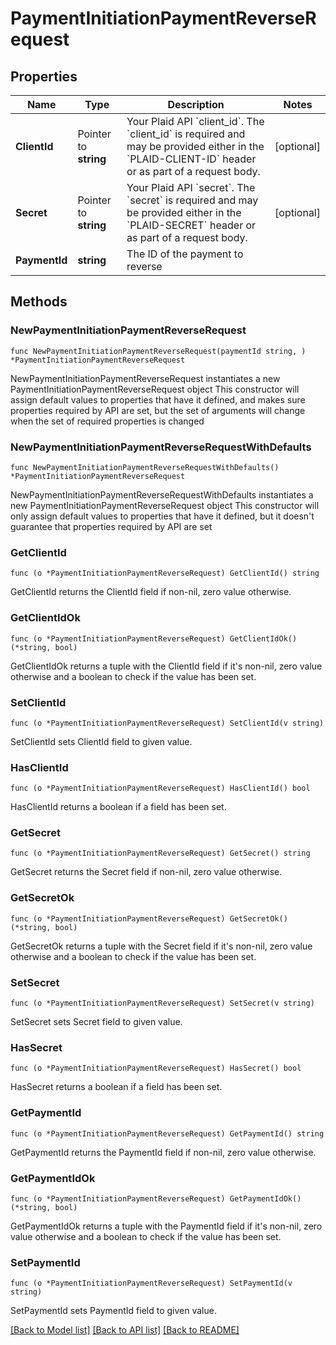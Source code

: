 # PaymentInitiationPaymentReverseRequest

## Properties

Name | Type | Description | Notes
------------ | ------------- | ------------- | -------------
**ClientId** | Pointer to **string** | Your Plaid API &#x60;client_id&#x60;. The &#x60;client_id&#x60; is required and may be provided either in the &#x60;PLAID-CLIENT-ID&#x60; header or as part of a request body. | [optional] 
**Secret** | Pointer to **string** | Your Plaid API &#x60;secret&#x60;. The &#x60;secret&#x60; is required and may be provided either in the &#x60;PLAID-SECRET&#x60; header or as part of a request body. | [optional] 
**PaymentId** | **string** | The ID of the payment to reverse | 

## Methods

### NewPaymentInitiationPaymentReverseRequest

`func NewPaymentInitiationPaymentReverseRequest(paymentId string, ) *PaymentInitiationPaymentReverseRequest`

NewPaymentInitiationPaymentReverseRequest instantiates a new PaymentInitiationPaymentReverseRequest object
This constructor will assign default values to properties that have it defined,
and makes sure properties required by API are set, but the set of arguments
will change when the set of required properties is changed

### NewPaymentInitiationPaymentReverseRequestWithDefaults

`func NewPaymentInitiationPaymentReverseRequestWithDefaults() *PaymentInitiationPaymentReverseRequest`

NewPaymentInitiationPaymentReverseRequestWithDefaults instantiates a new PaymentInitiationPaymentReverseRequest object
This constructor will only assign default values to properties that have it defined,
but it doesn't guarantee that properties required by API are set

### GetClientId

`func (o *PaymentInitiationPaymentReverseRequest) GetClientId() string`

GetClientId returns the ClientId field if non-nil, zero value otherwise.

### GetClientIdOk

`func (o *PaymentInitiationPaymentReverseRequest) GetClientIdOk() (*string, bool)`

GetClientIdOk returns a tuple with the ClientId field if it's non-nil, zero value otherwise
and a boolean to check if the value has been set.

### SetClientId

`func (o *PaymentInitiationPaymentReverseRequest) SetClientId(v string)`

SetClientId sets ClientId field to given value.

### HasClientId

`func (o *PaymentInitiationPaymentReverseRequest) HasClientId() bool`

HasClientId returns a boolean if a field has been set.

### GetSecret

`func (o *PaymentInitiationPaymentReverseRequest) GetSecret() string`

GetSecret returns the Secret field if non-nil, zero value otherwise.

### GetSecretOk

`func (o *PaymentInitiationPaymentReverseRequest) GetSecretOk() (*string, bool)`

GetSecretOk returns a tuple with the Secret field if it's non-nil, zero value otherwise
and a boolean to check if the value has been set.

### SetSecret

`func (o *PaymentInitiationPaymentReverseRequest) SetSecret(v string)`

SetSecret sets Secret field to given value.

### HasSecret

`func (o *PaymentInitiationPaymentReverseRequest) HasSecret() bool`

HasSecret returns a boolean if a field has been set.

### GetPaymentId

`func (o *PaymentInitiationPaymentReverseRequest) GetPaymentId() string`

GetPaymentId returns the PaymentId field if non-nil, zero value otherwise.

### GetPaymentIdOk

`func (o *PaymentInitiationPaymentReverseRequest) GetPaymentIdOk() (*string, bool)`

GetPaymentIdOk returns a tuple with the PaymentId field if it's non-nil, zero value otherwise
and a boolean to check if the value has been set.

### SetPaymentId

`func (o *PaymentInitiationPaymentReverseRequest) SetPaymentId(v string)`

SetPaymentId sets PaymentId field to given value.



[[Back to Model list]](../README.md#documentation-for-models) [[Back to API list]](../README.md#documentation-for-api-endpoints) [[Back to README]](../README.md)


